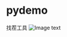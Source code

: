 # pydemo
找茬工具
![Image text](https://images2018.cnblogs.com/blog/954716/201805/954716-20180531113847310-1414647626.png)
